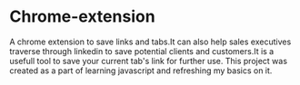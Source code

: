 # Chrome-extension
A chrome extension to save links and tabs.It can also help sales executives traverse through linkedin to save potential clients and customers.It is a usefull tool to save your current tab's link for further use.
This project was created as a part of learning javascript and refreshing my basics on it.
